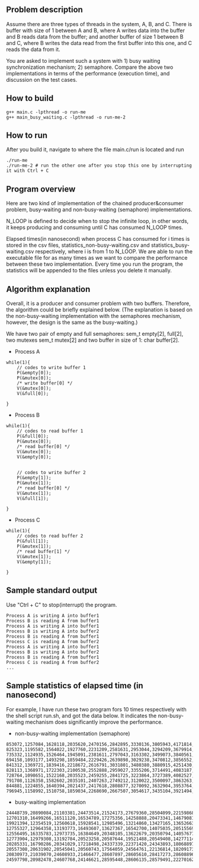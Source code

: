 ## Problem description
Assume there are three types of threads in the system, A, B, and C.
There is buffer with size of 1 between A and B, where A writes data into the buffer and B reads data from the buffer;
and another buffer of size 1 between B and C,
where B writes the data read from the first buffer into this one, and C reads the data from it.

You are asked to implement such a system with 1) busy waiting synchronization mechanism; 2) semaphore. 
Compare the above two implementations in terms of the performance (execution time), and discussion on the test cases.


## How to build
```
g++ main.c -lpthread -o run-me
g++ main_busy_waiting.c -lpthread -o run-me-2
```

## How to run
After you build it, navigate to where the file main.c/run is located and run
```
./run-me
./run-me-2 # run the other one after you stop this one by interrupting it with Ctrl + C
```

## Program overview
Here are two kind of implementation of the chained producer&consumer problem, 
busy-waiting and non-busy-waiting (semaphore) implementations.    

N_LOOP is defined to decide when to stop the infinite loop, in other words, it keeps producing and consuming until C has
consumed N_LOOP times.    

Elapsed times(in nanosecond) when process C has consumed for i times is stored in the csv files, 
statistics_non-busy-waiting.csv and statistics_busy-waiting.csv respectively, where i is from 1 to N_LOOP. We are able
to run the executable file for as many times as we want to compare the performance between these two implementation. 
Every time you run the program, the statistics will be appended to the files unless you delete it manually. 

## Algorithm explanation
Overall, it is a producer and consumer problem with two buffers. 
Therefore, the algorithm could be briefly explained below. 
(The explanation is based on the non-busy-waiting implementation with the semaphores mechanism, however, 
the design is the same as the busy-waiting.)

We have two pair of empty and full semaphores: sem_t empty[2], full[2], two mutexes sem_t mutex[2] 
and two buffer in size of 1: char buffer[2].

* Process A
```
while(1){
    // codes to write buffer 1
    P(&empty[0]);
    P(&mutex[0]);
    /* write buffer[0] */
    V(&mutex[0]);
    V(&full[0]);

}
```


* Process B
```
while(1){
    // codes to read buffer 1
    P(&full[0]);
    P(&mutex[0]);
    /* read buffer[0] */
    V(&mutex[0]);
    V(&empty[0]);


    // codes to write buffer 2
    P(&empty[1]);
    P(&mutex[1]);
    /* read buffer[0] */
    V(&mutex[1]);
    V(&full[1]);

}
```

* Process C
```
while(1){
    // codes to read buffer 2
    P(&full[1]);
    P(&mutex[1]);
    /* read buffer[1] */
    V(&mutex[1]);
    V(&empty[1]);

}
```

## Sample standard output
Use "Ctrl + C" to stop(interrupt) the program.
```
Process A is writing A into buffer1
Process B is reading A from buffer1
Process A is writing A into buffer1
Process B is writing A into buffer2
Process B is reading A from buffer1
Process C is reading A from buffer2
Process A is writing A into buffer1
Process B is writing A into buffer2
Process B is reading A from buffer1
Process C is reading A from buffer2
...
```

## Sample statistics of elapsed time (in nanosecond)
For example, I have run these two program fors 10 times respectively with the shell script run.sh, and got the data below.
It indicates the non-busy-waiting mechanism does significantly improve the performance.
* non-busy-waiting implementation (semaphore)
```csv
853072,1257084,1628118,2035620,2470156,2842895,3330136,3805943,4171814,4618277
825323,1195582,1564022,1927760,2231209,2581631,2953044,3294209,3679914,4099645
735332,1124935,1526464,1945091,2381611,2797043,3163302,3499073,3840561,4230793
694158,1093177,1493298,1859484,2229426,2639898,3029238,3470812,3856552,4344973
841312,1369721,1839416,2218672,2616791,3031801,3480380,3880915,4251430,4658613
828113,1368971,1722303,2100538,2552888,2959027,3355206,3714491,4083187,4465712
728764,1098651,1522168,2035523,2459255,2841725,3223864,3727389,4082527,4498037
791708,1126358,1582602,2035101,2407263,2749212,3120022,3500097,3863263,4322478
844881,1224855,1640394,2021437,2417618,2808877,3270092,3632904,3953764,4371616
796945,1158992,1510758,1859034,2268690,2667507,3054617,3435104,3921494,4404844

```

* busy-waiting implementation
```csv
24448739,20890084,21103381,24473514,21524173,27679360,28504099,22159868,28453774,22579511
12701310,16499266,16511120,16534789,17275356,14258888,20473341,14679081,20529757,15098302
19921394,12354519,12560618,15928541,12985496,13214860,13427165,13652663,19918621,14077775
12755327,12964358,13193773,16493607,13627367,16542700,14075035,20515569,14500672,16570549
12556495,16335783,12973735,16384649,20348105,13622679,20350794,14057677,14277012,14493720
12773904,12979308,13192784,20523258,20587644,19521488,20549408,14277114,14502688,14730995
20285331,16790286,20341029,17218498,24337339,22371420,24343893,18068897,24343511,24461325
20557308,20631902,20545041,20560743,17564059,24564761,22136814,18209173,18415315,18629962
20830973,21039070,24608933,21466477,28607897,28605610,28417273,28608896,22522448,22738330
24597798,20982478,24607768,24146621,28595448,28606135,28579491,22270162,22482728,22706622

```
